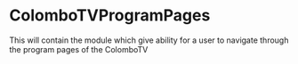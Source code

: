# ColomboTVProgramPages
This will contain the module which give ability for a user to navigate through the program pages of the ColomboTV
